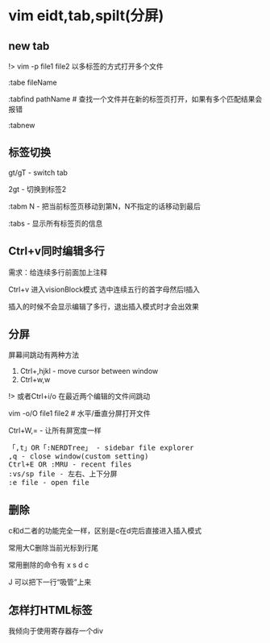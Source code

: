 # vim eidt,tab,spilt(分屏)

## new tab

!> vim -p file1 file2 以多标签的方式打开多个文件

:tabe fileName

:tabfind pathName # 查找一个文件并在新的标签页打开，如果有多个匹配结果会报错

:tabnew

## 标签切换

gt/gT - switch tab

2gt - 切换到标签2

:tabm N - 把当前标签页移动到第N，N不指定的话移动到最后

:tabs - 显示所有标签页的信息

## Ctrl+v同时编辑多行

需求：给连续多行前面加上注释

Ctrl+v 进入visionBlock模式 选中连续五行的首字母然后I插入

插入的时候不会显示编辑了多行，退出插入模式时才会出效果

## 分屏

屏幕间跳动有两种方法

1. Ctrl+,hjkl - move cursor between window
2. Ctrl+w,w

!> 或者Ctrl+i/o 在最近两个编辑的文件间跳动

vim -o/O file1 file2 # 水平/垂直分屏打开文件

Ctrl+W,= - 让所有屏宽度一样

<pre>
「,t」OR「:NERDTree」 - sidebar file explorer
,q - close window(custom setting)
Ctrl+E OR :MRU - recent files
:vs/sp file - 左右、上下分屏
:e file - open file
</pre>

## 删除

c和d二者的功能完全一样，区别是c在d完后直接进入插入模式 

常用大C删除当前光标到行尾

常用删除的命令有 x s d c

J 可以把下一行“吸管”上来

## 怎样打HTML标签

我倾向于使用寄存器存一个div